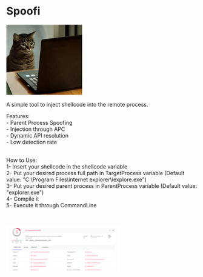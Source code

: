 # Spoofi<br/>

  
<img src = "Images/1.jpg" width=200>


A simple tool to inject shellcode into the remote process.<br/>

Features:<br/> 
              - Parent Process Spoofing<br/>
              - Injection through APC<br/>
              - Dynamic API resolution<br/>
              - Low detection rate<br/><br/>



How to Use:<br/>
            1- Insert your shellcode in the shellcode variable<br/>
            2- Put your desired process full path in TargetProcess variable (Default value: "C:\\Program Files\\internet explorer\\iexplore.exe")<br/>
            3- Put your desired parent process in ParentProcess variable (Default value: "explorer.exe")<br/>
            4- Compile it<br/>
            5- Execute it through CommandLine<br/><br/><br/>
            
            
 
 <img src = "Images/2.png" width=300>
